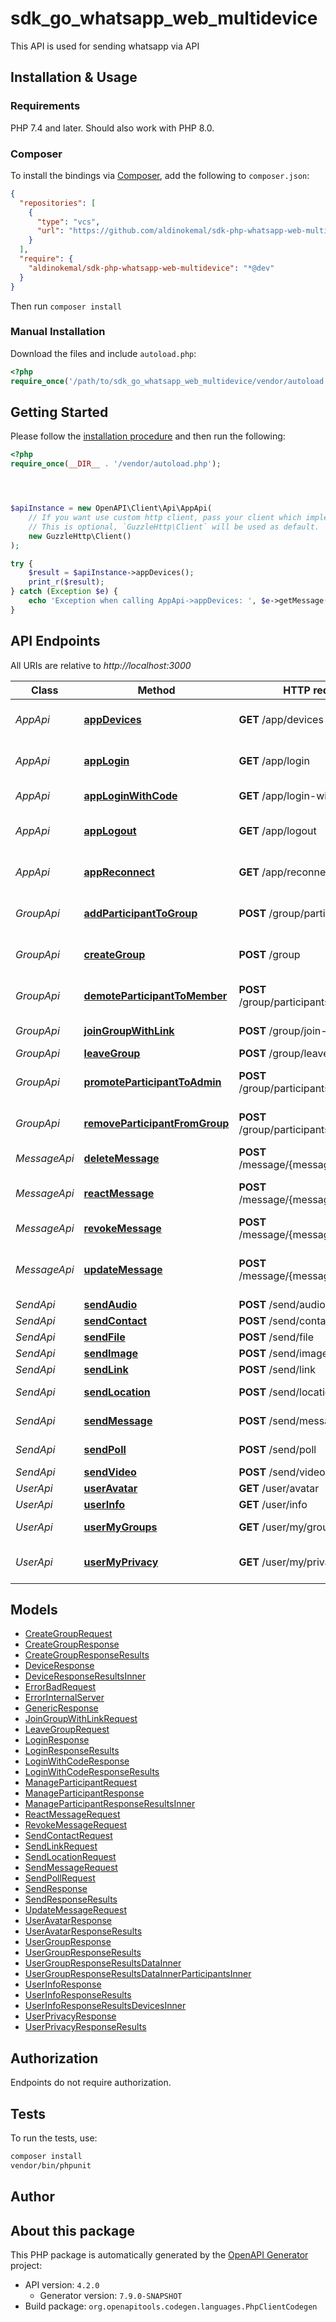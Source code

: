 # sdk_go_whatsapp_web_multidevice

This API is used for sending whatsapp via API


## Installation & Usage

### Requirements

PHP 7.4 and later.
Should also work with PHP 8.0.

### Composer

To install the bindings via [Composer](https://getcomposer.org/), add the following to `composer.json`:

```json
{
  "repositories": [
    {
      "type": "vcs",
      "url": "https://github.com/aldinokemal/sdk-php-whatsapp-web-multidevice.git"
    }
  ],
  "require": {
    "aldinokemal/sdk-php-whatsapp-web-multidevice": "*@dev"
  }
}
```

Then run `composer install`

### Manual Installation

Download the files and include `autoload.php`:

```php
<?php
require_once('/path/to/sdk_go_whatsapp_web_multidevice/vendor/autoload.php');
```

## Getting Started

Please follow the [installation procedure](#installation--usage) and then run the following:

```php
<?php
require_once(__DIR__ . '/vendor/autoload.php');




$apiInstance = new OpenAPI\Client\Api\AppApi(
    // If you want use custom http client, pass your client which implements `GuzzleHttp\ClientInterface`.
    // This is optional, `GuzzleHttp\Client` will be used as default.
    new GuzzleHttp\Client()
);

try {
    $result = $apiInstance->appDevices();
    print_r($result);
} catch (Exception $e) {
    echo 'Exception when calling AppApi->appDevices: ', $e->getMessage(), PHP_EOL;
}

```

## API Endpoints

All URIs are relative to *http://localhost:3000*

Class | Method | HTTP request | Description
------------ | ------------- | ------------- | -------------
*AppApi* | [**appDevices**](docs/Api/AppApi.md#appdevices) | **GET** /app/devices | Get list connected devices
*AppApi* | [**appLogin**](docs/Api/AppApi.md#applogin) | **GET** /app/login | Login to whatsapp server
*AppApi* | [**appLoginWithCode**](docs/Api/AppApi.md#apploginwithcode) | **GET** /app/login-with-code | Login with pairing code
*AppApi* | [**appLogout**](docs/Api/AppApi.md#applogout) | **GET** /app/logout | Remove database and logout
*AppApi* | [**appReconnect**](docs/Api/AppApi.md#appreconnect) | **GET** /app/reconnect | Reconnecting to whatsapp server
*GroupApi* | [**addParticipantToGroup**](docs/Api/GroupApi.md#addparticipanttogroup) | **POST** /group/participants | Adding more participants to group
*GroupApi* | [**createGroup**](docs/Api/GroupApi.md#creategroup) | **POST** /group | Create group and add participant
*GroupApi* | [**demoteParticipantToMember**](docs/Api/GroupApi.md#demoteparticipanttomember) | **POST** /group/participants/demote | Demote participants to member
*GroupApi* | [**joinGroupWithLink**](docs/Api/GroupApi.md#joingroupwithlink) | **POST** /group/join-with-link | Join group with link
*GroupApi* | [**leaveGroup**](docs/Api/GroupApi.md#leavegroup) | **POST** /group/leave | Leave group
*GroupApi* | [**promoteParticipantToAdmin**](docs/Api/GroupApi.md#promoteparticipanttoadmin) | **POST** /group/participants/promote | Promote participants to admin
*GroupApi* | [**removeParticipantFromGroup**](docs/Api/GroupApi.md#removeparticipantfromgroup) | **POST** /group/participants/remove | Remove participants from group
*MessageApi* | [**deleteMessage**](docs/Api/MessageApi.md#deletemessage) | **POST** /message/{message_id}/delete | Delete Message
*MessageApi* | [**reactMessage**](docs/Api/MessageApi.md#reactmessage) | **POST** /message/{message_id}/reaction | Send reaction to message
*MessageApi* | [**revokeMessage**](docs/Api/MessageApi.md#revokemessage) | **POST** /message/{message_id}/revoke | Revoke Message
*MessageApi* | [**updateMessage**](docs/Api/MessageApi.md#updatemessage) | **POST** /message/{message_id}/update | Edit message by message ID before 15 minutes
*SendApi* | [**sendAudio**](docs/Api/SendApi.md#sendaudio) | **POST** /send/audio | Send Audio
*SendApi* | [**sendContact**](docs/Api/SendApi.md#sendcontact) | **POST** /send/contact | Send Contact
*SendApi* | [**sendFile**](docs/Api/SendApi.md#sendfile) | **POST** /send/file | Send File
*SendApi* | [**sendImage**](docs/Api/SendApi.md#sendimage) | **POST** /send/image | Send Image
*SendApi* | [**sendLink**](docs/Api/SendApi.md#sendlink) | **POST** /send/link | Send Link
*SendApi* | [**sendLocation**](docs/Api/SendApi.md#sendlocation) | **POST** /send/location | Send Location
*SendApi* | [**sendMessage**](docs/Api/SendApi.md#sendmessage) | **POST** /send/message | Send Message
*SendApi* | [**sendPoll**](docs/Api/SendApi.md#sendpoll) | **POST** /send/poll | Send Poll / Vote
*SendApi* | [**sendVideo**](docs/Api/SendApi.md#sendvideo) | **POST** /send/video | Send Video
*UserApi* | [**userAvatar**](docs/Api/UserApi.md#useravatar) | **GET** /user/avatar | User Avatar
*UserApi* | [**userInfo**](docs/Api/UserApi.md#userinfo) | **GET** /user/info | User Info
*UserApi* | [**userMyGroups**](docs/Api/UserApi.md#usermygroups) | **GET** /user/my/groups | User My List Groups
*UserApi* | [**userMyPrivacy**](docs/Api/UserApi.md#usermyprivacy) | **GET** /user/my/privacy | User My Privacy Setting

## Models

- [CreateGroupRequest](docs/Model/CreateGroupRequest.md)
- [CreateGroupResponse](docs/Model/CreateGroupResponse.md)
- [CreateGroupResponseResults](docs/Model/CreateGroupResponseResults.md)
- [DeviceResponse](docs/Model/DeviceResponse.md)
- [DeviceResponseResultsInner](docs/Model/DeviceResponseResultsInner.md)
- [ErrorBadRequest](docs/Model/ErrorBadRequest.md)
- [ErrorInternalServer](docs/Model/ErrorInternalServer.md)
- [GenericResponse](docs/Model/GenericResponse.md)
- [JoinGroupWithLinkRequest](docs/Model/JoinGroupWithLinkRequest.md)
- [LeaveGroupRequest](docs/Model/LeaveGroupRequest.md)
- [LoginResponse](docs/Model/LoginResponse.md)
- [LoginResponseResults](docs/Model/LoginResponseResults.md)
- [LoginWithCodeResponse](docs/Model/LoginWithCodeResponse.md)
- [LoginWithCodeResponseResults](docs/Model/LoginWithCodeResponseResults.md)
- [ManageParticipantRequest](docs/Model/ManageParticipantRequest.md)
- [ManageParticipantResponse](docs/Model/ManageParticipantResponse.md)
- [ManageParticipantResponseResultsInner](docs/Model/ManageParticipantResponseResultsInner.md)
- [ReactMessageRequest](docs/Model/ReactMessageRequest.md)
- [RevokeMessageRequest](docs/Model/RevokeMessageRequest.md)
- [SendContactRequest](docs/Model/SendContactRequest.md)
- [SendLinkRequest](docs/Model/SendLinkRequest.md)
- [SendLocationRequest](docs/Model/SendLocationRequest.md)
- [SendMessageRequest](docs/Model/SendMessageRequest.md)
- [SendPollRequest](docs/Model/SendPollRequest.md)
- [SendResponse](docs/Model/SendResponse.md)
- [SendResponseResults](docs/Model/SendResponseResults.md)
- [UpdateMessageRequest](docs/Model/UpdateMessageRequest.md)
- [UserAvatarResponse](docs/Model/UserAvatarResponse.md)
- [UserAvatarResponseResults](docs/Model/UserAvatarResponseResults.md)
- [UserGroupResponse](docs/Model/UserGroupResponse.md)
- [UserGroupResponseResults](docs/Model/UserGroupResponseResults.md)
- [UserGroupResponseResultsDataInner](docs/Model/UserGroupResponseResultsDataInner.md)
- [UserGroupResponseResultsDataInnerParticipantsInner](docs/Model/UserGroupResponseResultsDataInnerParticipantsInner.md)
- [UserInfoResponse](docs/Model/UserInfoResponse.md)
- [UserInfoResponseResults](docs/Model/UserInfoResponseResults.md)
- [UserInfoResponseResultsDevicesInner](docs/Model/UserInfoResponseResultsDevicesInner.md)
- [UserPrivacyResponse](docs/Model/UserPrivacyResponse.md)
- [UserPrivacyResponseResults](docs/Model/UserPrivacyResponseResults.md)

## Authorization
Endpoints do not require authorization.

## Tests

To run the tests, use:

```bash
composer install
vendor/bin/phpunit
```

## Author



## About this package

This PHP package is automatically generated by the [OpenAPI Generator](https://openapi-generator.tech) project:

- API version: `4.2.0`
    - Generator version: `7.9.0-SNAPSHOT`
- Build package: `org.openapitools.codegen.languages.PhpClientCodegen`

